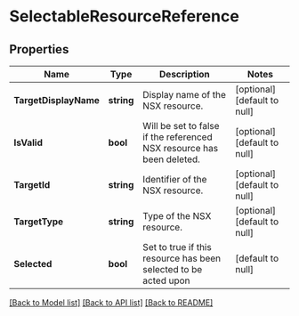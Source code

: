 # SelectableResourceReference

## Properties
Name | Type | Description | Notes
------------ | ------------- | ------------- | -------------
**TargetDisplayName** | **string** | Display name of the NSX resource. | [optional] [default to null]
**IsValid** | **bool** | Will be set to false if the referenced NSX resource has been deleted. | [optional] [default to null]
**TargetId** | **string** | Identifier of the NSX resource. | [optional] [default to null]
**TargetType** | **string** | Type of the NSX resource. | [optional] [default to null]
**Selected** | **bool** | Set to true if this resource has been selected to be acted upon | [default to null]

[[Back to Model list]](../README.md#documentation-for-models) [[Back to API list]](../README.md#documentation-for-api-endpoints) [[Back to README]](../README.md)

